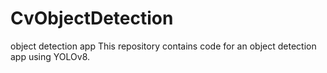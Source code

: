 # CvObjectDetection
object detection app
This repository contains code for an object detection app using YOLOv8.
